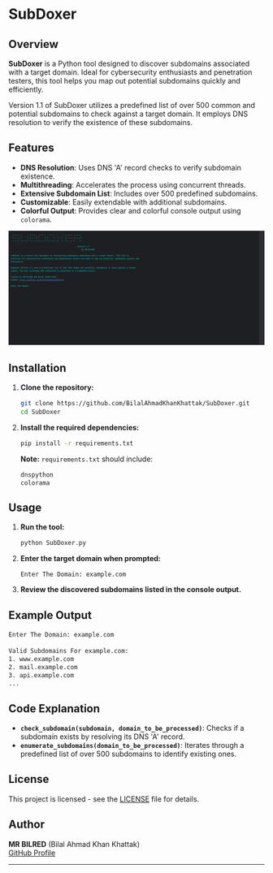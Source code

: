 # SubDoxer

## Overview

**SubDoxer** is a Python tool designed to discover subdomains associated with a target domain. Ideal for cybersecurity enthusiasts and penetration testers, this tool helps you map out potential subdomains quickly and efficiently.

Version 1.1 of SubDoxer utilizes a predefined list of over 500 common and potential subdomains to check against a target domain. It employs DNS resolution to verify the existence of these subdomains.

## Features

- **DNS Resolution**: Uses DNS 'A' record checks to verify subdomain existence.
- **Multithreading**: Accelerates the process using concurrent threads.
- **Extensive Subdomain List**: Includes over 500 predefined subdomains.
- **Customizable**: Easily extendable with additional subdomains.
- **Colorful Output**: Provides clear and colorful console output using `colorama`.


![image](https://github.com/BilalAhmadKhanKhattak/SubDoxer/blob/main/Screenshot%20(25).png)
## Installation

1. **Clone the repository:**

    ```bash
    git clone https://github.com/BilalAhmadKhanKhattak/SubDoxer.git
    cd SubDoxer
    ```

2. **Install the required dependencies:**

    ```bash
    pip install -r requirements.txt
    ```

    **Note:** `requirements.txt` should include:

    ```
    dnspython
    colorama
    ```

## Usage

1. **Run the tool:**

    ```bash
    python SubDoxer.py
    ```

2. **Enter the target domain when prompted:**

    ```
    Enter The Domain: example.com
    ```

3. **Review the discovered subdomains listed in the console output.**

## Example Output

```
Enter The Domain: example.com

Valid Subdomains For example.com:
1. www.example.com
2. mail.example.com
3. api.example.com
...
```

## Code Explanation

- **`check_subdomain(subdomain, domain_to_be_processed)`**: Checks if a subdomain exists by resolving its DNS 'A' record.
- **`enumerate_subdomains(domain_to_be_processed)`**: Iterates through a predefined list of over 500 subdomains to identify existing ones.

## License

This project is licensed - see the [LICENSE](LICENSE) file for details.

## Author

**MR BILRED** (Bilal Ahmad Khan Khattak)  
[GitHub Profile](https://github.com/BilalAhmadKhanKhattak)  

---
